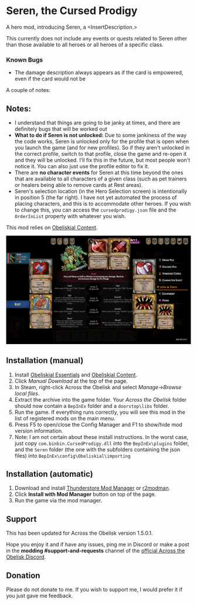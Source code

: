 # Seren, the Cursed Prodigy

A hero mod, introducing Seren, a <InsertDescription.> 

This currently does not include any events or quests related to Seren other than those available to all heroes or all heroes of a specific class.

### Known Bugs
- The damage description always appears as if the card is empowered, even if the card would not be

A couple of notes:
## Notes:
- I understand that things are going to be janky at times, and there are definitely bugs that will be worked out
- **What to do if Seren is not unlocked:** Due to some jankiness of the way the code works, Seren is unlocked only for the profile that is open when you launch the game (and for new profiles). So if they aren't unlocked in the correct profile, switch to that profile, close the game and re-open it and they will be unlocked. I'll fix this in the future, but most people won't notice it. You can also just use the profile editor to fix it.
- There are **no character events** for Seren at this time beyond the ones that are available to all characters of a given class (such as pet trainers or healers being able to remove cards at Rest areas).
- Seren's selection location (in the Hero Selection screen) is intentionally in position 5 (the far right). I have not yet automated the process of placing characters, and this is to accommodate other heroes. If you wish to change this, you can access the `cursedprodigy.json` file and the `OrderInList` property with whatever you wish.

This mod relies on [Obeliskial Content](https://across-the-obelisk.thunderstore.io/package/meds/Obeliskial_Content/).

![Summary](https://raw.githubusercontent.com/binbinmods/Bloodrager/refs/heads/main/Assets/gorkSummary.png?token=GHSAT0AAAAAAC7MWJUCABIHA5RA5KNJWWHAZ64I5QQ)



## Installation (manual)

1. Install [Obeliskial Essentials](https://across-the-obelisk.thunderstore.io/package/meds/Obeliskial_Essentials/) and [Obeliskial Content](https://across-the-obelisk.thunderstore.io/package/meds/Obeliskial_Content/).
2. Click _Manual Download_ at the top of the page.
3. In Steam, right-click Across the Obelisk and select _Manage_->_Browse local files_.
4. Extract the archive into the game folder. Your _Across the Obelisk_ folder should now contain a `BepInEx` folder and a `doorstop\libs` folder.
5. Run the game. If everything runs correctly, you will see this mod in the list of registered mods on the main menu.
6. Press F5 to open/close the Config Manager and F1 to show/hide mod version information.
7. Note: I am not certain about these install instructions. In the worst case, just copy `com.binbin.CursedProdigy.dll` into the `BepInEx\plugins` folder, and the `Seren` folder (the one with the subfolders containing the json files) into `BepInEx\config\Obeliskial\importing`

## Installation (automatic)

1. Download and install [Thunderstore Mod Manager](https://www.overwolf.com/app/Thunderstore-Thunderstore_Mod_Manager) or [r2modman](https://across-the-obelisk.thunderstore.io/package/ebkr/r2modman/).
2. Click **Install with Mod Manager** button on top of the page.
3. Run the game via the mod manager.

## Support

This has been updated for Across the Obelisk version 1.5.0.1.

Hope you enjoy it and if have any issues, ping me in Discord or make a post in the **modding #support-and-requests** channel of the [official Across the Obelisk Discord](https://discord.gg/across-the-obelisk-679706811108163701).

## Donation

Please do not donate to me. If you wish to support me, I would prefer it if you just gave me feedback. 